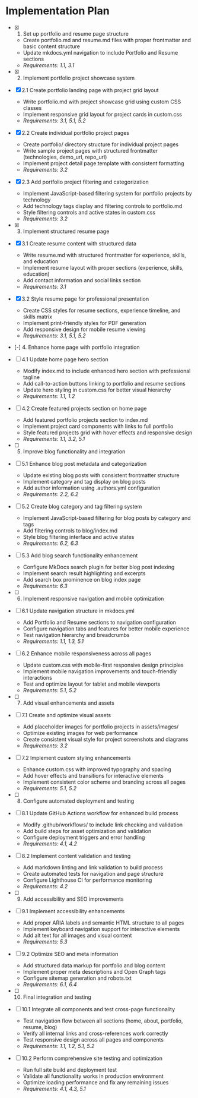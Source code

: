 # Implementation Plan

- [x] 1. Set up portfolio and resume page structure





  - Create portfolio.md and resume.md files with proper frontmatter and basic content structure
  - Update mkdocs.yml navigation to include Portfolio and Resume sections
  - _Requirements: 1.1, 3.1_

- [x] 2. Implement portfolio project showcase system








- [x] 2.1 Create portfolio landing page with project grid layout



  - Write portfolio.md with project showcase grid using custom CSS classes
  - Implement responsive grid layout for project cards in custom.css
  - _Requirements: 3.1, 5.1, 5.2_

- [x] 2.2 Create individual portfolio project pages






  - Create portfolio/ directory structure for individual project pages
  - Write sample project pages with structured frontmatter (technologies, demo_url, repo_url)
  - Implement project detail page template with consistent formatting
  - _Requirements: 3.2_

- [x] 2.3 Add portfolio project filtering and categorization






  - Implement JavaScript-based filtering system for portfolio projects by technology
  - Add technology tags display and filtering controls to portfolio.md
  - Style filtering controls and active states in custom.css
  - _Requirements: 3.2_

- [x] 3. Implement structured resume page




- [x] 3.1 Create resume content with structured data


  - Write resume.md with structured frontmatter for experience, skills, and education
  - Implement resume layout with proper sections (experience, skills, education)
  - Add contact information and social links section
  - _Requirements: 3.1_

- [x] 3.2 Style resume page for professional presentation


  - Create CSS styles for resume sections, experience timeline, and skills matrix
  - Implement print-friendly styles for PDF generation
  - Add responsive design for mobile resume viewing
  - _Requirements: 3.1, 5.1, 5.2_

- [-] 4. Enhance home page with portfolio integration



- [ ] 4.1 Update home page hero section
  - Modify index.md to include enhanced hero section with professional tagline
  - Add call-to-action buttons linking to portfolio and resume sections
  - Update hero styling in custom.css for better visual hierarchy
  - _Requirements: 1.1, 1.2_

- [ ] 4.2 Create featured projects section on home page
  - Add featured portfolio projects section to index.md
  - Implement project card components with links to full portfolio
  - Style featured projects grid with hover effects and responsive design
  - _Requirements: 1.1, 3.2, 5.1_

- [ ] 5. Improve blog functionality and integration
- [ ] 5.1 Enhance blog post metadata and categorization
  - Update existing blog posts with consistent frontmatter structure
  - Implement category and tag display on blog posts
  - Add author information using .authors.yml configuration
  - _Requirements: 2.2, 6.2_

- [ ] 5.2 Create blog category and tag filtering system
  - Implement JavaScript-based filtering for blog posts by category and tags
  - Add filtering controls to blog/index.md
  - Style blog filtering interface and active states
  - _Requirements: 6.2, 6.3_

- [ ] 5.3 Add blog search functionality enhancement
  - Configure MkDocs search plugin for better blog post indexing
  - Implement search result highlighting and excerpts
  - Add search box prominence on blog index page
  - _Requirements: 6.3_

- [ ] 6. Implement responsive navigation and mobile optimization
- [ ] 6.1 Update navigation structure in mkdocs.yml
  - Add Portfolio and Resume sections to navigation configuration
  - Configure navigation tabs and features for better mobile experience
  - Test navigation hierarchy and breadcrumbs
  - _Requirements: 1.1, 1.3, 5.1_

- [ ] 6.2 Enhance mobile responsiveness across all pages
  - Update custom.css with mobile-first responsive design principles
  - Implement mobile navigation improvements and touch-friendly interactions
  - Test and optimize layout for tablet and mobile viewports
  - _Requirements: 5.1, 5.2_

- [ ] 7. Add visual enhancements and assets
- [ ] 7.1 Create and optimize visual assets
  - Add placeholder images for portfolio projects in assets/images/
  - Optimize existing images for web performance
  - Create consistent visual style for project screenshots and diagrams
  - _Requirements: 3.2_

- [ ] 7.2 Implement custom styling enhancements
  - Enhance custom.css with improved typography and spacing
  - Add hover effects and transitions for interactive elements
  - Implement consistent color scheme and branding across all pages
  - _Requirements: 5.1, 5.2_

- [ ] 8. Configure automated deployment and testing
- [ ] 8.1 Update GitHub Actions workflow for enhanced build process
  - Modify .github/workflows/ to include link checking and validation
  - Add build steps for asset optimization and validation
  - Configure deployment triggers and error handling
  - _Requirements: 4.1, 4.2_

- [ ] 8.2 Implement content validation and testing
  - Add markdown linting and link validation to build process
  - Create automated tests for navigation and page structure
  - Configure Lighthouse CI for performance monitoring
  - _Requirements: 4.2_

- [ ] 9. Add accessibility and SEO improvements
- [ ] 9.1 Implement accessibility enhancements
  - Add proper ARIA labels and semantic HTML structure to all pages
  - Implement keyboard navigation support for interactive elements
  - Add alt text for all images and visual content
  - _Requirements: 5.3_

- [ ] 9.2 Optimize SEO and meta information
  - Add structured data markup for portfolio and blog content
  - Implement proper meta descriptions and Open Graph tags
  - Configure sitemap generation and robots.txt
  - _Requirements: 6.1, 6.4_

- [ ] 10. Final integration and testing
- [ ] 10.1 Integrate all components and test cross-page functionality
  - Test navigation flow between all sections (home, about, portfolio, resume, blog)
  - Verify all internal links and cross-references work correctly
  - Test responsive design across all pages and components
  - _Requirements: 1.1, 1.2, 5.1, 5.2_

- [ ] 10.2 Perform comprehensive site testing and optimization
  - Run full site build and deployment test
  - Validate all functionality works in production environment
  - Optimize loading performance and fix any remaining issues
  - _Requirements: 4.1, 4.3, 5.1_